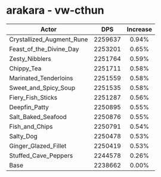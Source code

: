 # arakara - vw-cthun
| Actor | DPS | Increase |
|---|:---:|:---:|
|Crystallized_Augment_Rune|2259637|0.94%|
|Feast_of_the_Divine_Day|2253201|0.65%|
|Zesty_Nibblers|2251764|0.59%|
|Chippy_Tea|2251711|0.58%|
|Marinated_Tenderloins|2251559|0.58%|
|Sweet_and_Spicy_Soup|2251535|0.58%|
|Fiery_Fish_Sticks|2251287|0.56%|
|Deepfin_Patty|2250895|0.55%|
|Salt_Baked_Seafood|2250876|0.55%|
|Fish_and_Chips|2250791|0.54%|
|Salty_Dog|2250478|0.53%|
|Ginger_Glazed_Fillet|2250419|0.53%|
|Stuffed_Cave_Peppers|2244578|0.26%|
|Base|2238662|0.00%|
